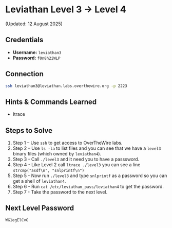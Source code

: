 # Leviathan Level 3 → Level 4
(Updated: 12 August 2025)

## Credentials
- **Username:** `leviathan3`
- **Password:** `f0n8h2iWLP`

## Connection
```bash
ssh leviathan3@leviathan.labs.overthewire.org -p 2223
```

## Hints & Commands Learned
- ltrace

## Steps to Solve
1. Step 1 – Use `ssh` to get access to OverTheWire labs.
2. Step 2 – Use `ls -la` to list files and you can see that we have a `level3` binary files (which owned by `leviathan4`).
3. Step 3 - Call `./level3` and it need you to have a passsword.
4. Step 4 - Like Level 2 call `ltrace ./level3` you can see a line `strcmp("asdf\n", "snlprintf\n")`
5. Step 5 - Now run `./level3` and type `snlprintf` as a password so you can get a shell of `leviathan4`.
6. Step 6 - Run `cat /etc/leviathan_pass/leviathan4` to get the password.
7. Step 7 - Take the password to the next level.

## Next Level Password
`WG1egElCvO`
